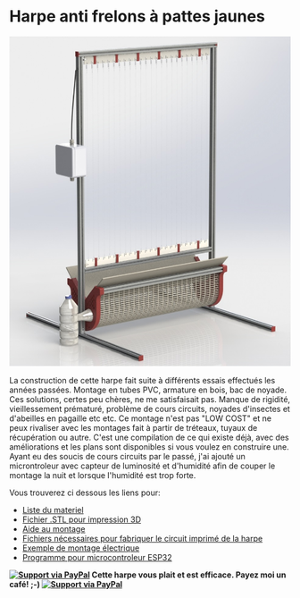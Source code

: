 # Harpe anti frelons à pattes jaunes

![This is an image](https://github.com/Ratamuse/Harpe/blob/main/Harpe%20ruches/Images/Harpe10.JPG)

La construction de cette harpe fait suite à différents essais effectués les années passées. Montage en tubes PVC, armature en bois, bac de noyade. Ces solutions, certes peu chères, ne me satisfaisait pas. Manque de rigidité, vieillessement prématuré, problème de cours circuits, noyades d'insectes et d'abeilles en pagaille etc etc. 
Ce montage n'est pas "LOW COST" et ne peux rivaliser avec les montages fait à partir de tréteaux, tuyaux de récupération ou autre. C'est une compilation de ce qui existe déjà, avec des améliorations et les plans sont disponibles si vous voulez en construire une.  
Ayant eu des soucis de cours circuits par le passé, j'ai ajouté un microntroleur avec capteur de luminosité et d'humidité afin de couper le montage la nuit et lorsque l'humidité est trop forte. 

Vous trouverez ci dessous les liens pour:

- [Liste du materiel](https://github.com/Ratamuse/Harpe/blob/main/Harpe%20ruches/Materiel/Materiel.md)
- [Fichier .STL pour impression 3D](https://github.com/Ratamuse/Harpe/tree/main/Harpe%20ruches%2FFichiers%203d%20%C3%A0%20imprimer)
- [Aide au montage](https://github.com/Ratamuse/Harpe/blob/main/Harpe%20ruches/Montage/Construction.md)
- [Fichiers nécessaires pour fabriquer le circuit imprimé de la harpe](https://github.com/Ratamuse/Harpe/tree/main/Harpe%20ruches/Fichier%20Kicad)
- [Exemple de montage électrique](https://github.com/Ratamuse/Harpe/blob/main/Harpe%20ruches/Fichier%20Kicad/Harpe_ESP32/PCB.md)
- [Programme pour microcontroleur ESP32](https://github.com/Ratamuse/Harpe/tree/main/Harpe%20ruches/Code%20Arduino)

**[![Support via PayPal](https://cdn.rawgit.com/twolfson/paypal-github-button/1.0.0/dist/button.svg)](https://paypal.me/GNUVarioE?country.x=FR&locale.x=fr_FR) Cette harpe vous plait et est efficace. Payez moi un café! ;-) [![Support via PayPal](https://cdn.rawgit.com/twolfson/paypal-github-button/1.0.0/dist/button.svg)](https://paypal.me/GNUVarioE?country.x=FR&locale.x=fr_FR)**
